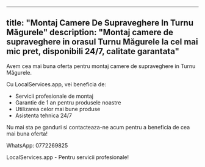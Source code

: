 
---
title: "Montaj Camere De Supraveghere In Turnu Măgurele"
description: "Montaj camere de supraveghere in orasul Turnu Măgurele la cel mai mic pret, disponibili 24/7, calitate garantata"
---


Avem cea mai buna oferta pentru montaj camere de supraveghere in Turnu Măgurele. 

Cu LocalServices.app, vei beneficia de: 

- Servicii profesionale de montaj 
- Garantie de 1 an pentru produsele noastre 
- Utilizarea celor mai bune produse 
- Asistenta tehnica 24/7 

Nu mai sta pe ganduri si contacteaza-ne acum pentru a beneficia de cea mai buna oferta!

WhatsApp: 0772269825 

LocalServices.app - Pentru servicii profesionale!
